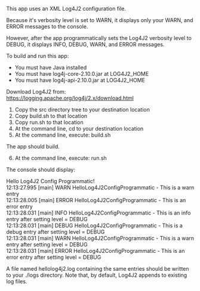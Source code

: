 This app uses an XML Log4J2 configuration file.

Because it's verbosity level is set to WARN, it displays only your WARN, and ERROR messages to the console.

However, after the app programmatically sets the Log4J2 verbosity level to DEBUG, it displays INFO, DEBUG, WARN, and ERROR messages.

To build and run this app:

- You must have Java installed
- You must have log4j-core-2.10.0.jar at LOG4J2_HOME
- You must have log4j-api-2.10.0.jar  at LOG4J2_HOME

Download Log4J2 from: https://logging.apache.org/log4j/2.x/download.html

1. Copy the src directory tree to your destination location
2. Copy build.sh to that location
3. Copy run.sh to that location
4. At the command line, cd to your destination location
5. At the command line, execute: build.sh

The app should build.

6. At the command line, execute: run.sh

The console should display:

Hello Log4J2 Config Programmatic!  
12:13:27.995 [main] WARN  HelloLog4J2ConfigProgrammatic - This is a warn entry  
12:13:28.005 [main] ERROR HelloLog4J2ConfigProgrammatic - This is an error entry  
12:13:28.031 [main] INFO  HelloLog4J2ConfigProgrammatic - This is an info entry after setting level = DEBUG  
12:13:28.031 [main] DEBUG HelloLog4J2ConfigProgrammatic - This is a debug entry after setting level = DEBUG  
12:13:28.031 [main] WARN  HelloLog4J2ConfigProgrammatic - This is a warn entry after setting level = DEBUG  
12:13:28.031 [main] ERROR HelloLog4J2ConfigProgrammatic - This is an error entry after setting level = DEBUG

A file named hellolog4j2.log containing the same entries should be written to your ./logs directory.
Note that, by default, Log4J2 appends to existing log files.
